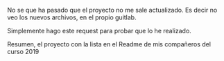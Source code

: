No se que ha pasado que el proyecto no me sale actualizado.
Es decir no veo los nuevos archivos, en el propio guitlab.

Simplemente hago este request para probar que lo he realizado.

Resumen, el proyecto con la lista en el Readme de mis compañeros del curso 2019
